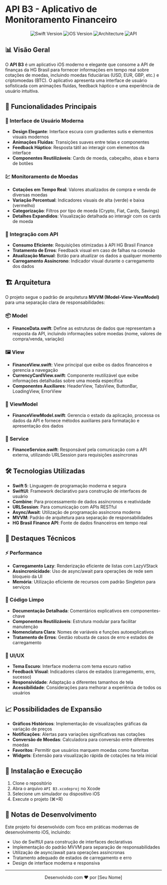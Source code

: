 # API B3 - Aplicativo de Monitoramento Financeiro

<p align="center">
  <img src="https://img.shields.io/badge/Swift-5.5-orange" alt="Swift Version">
  <img src="https://img.shields.io/badge/iOS-15.0+-blue" alt="iOS Version">
  <img src="https://img.shields.io/badge/Arquitetura-MVVM-green" alt="Architecture">
  <img src="https://img.shields.io/badge/API-HG%20Brasil-yellow" alt="API">
</p>

## 📊 Visão Geral

O **API B3** é um aplicativo iOS moderno e elegante que consome a API de finanças da HG Brasil para fornecer informações em tempo real sobre cotações de moedas, incluindo moedas fiduciárias (USD, EUR, GBP, etc.) e criptomoedas (BTC). O aplicativo apresenta uma interface de usuário sofisticada com animações fluidas, feedback háptico e uma experiência de usuário intuitiva.

## 🌟 Funcionalidades Principais

### 📱 Interface de Usuário Moderna
- **Design Elegante**: Interface escura com gradientes sutis e elementos visuais modernos
- **Animações Fluidas**: Transições suaves entre telas e componentes
- **Feedback Háptico**: Resposta tátil ao interagir com elementos da interface
- **Componentes Reutilizáveis**: Cards de moeda, cabeçalho, abas e barra de botões

### 💹 Monitoramento de Moedas
- **Cotações em Tempo Real**: Valores atualizados de compra e venda de diversas moedas
- **Variação Percentual**: Indicadores visuais de alta (verde) e baixa (vermelho)
- **Categorização**: Filtros por tipo de moeda (Crypto, Fiat, Cards, Savings)
- **Detalhes Expandidos**: Visualização detalhada ao interagir com os cards de moeda

### 🔄 Integração com API
- **Consumo Eficiente**: Requisições otimizadas à API HG Brasil Finance
- **Tratamento de Erros**: Feedback visual em caso de falhas na conexão
- **Atualização Manual**: Botão para atualizar os dados a qualquer momento
- **Carregamento Assíncrono**: Indicador visual durante o carregamento dos dados

## 🏗️ Arquitetura

O projeto segue o padrão de arquitetura **MVVM (Model-View-ViewModel)** para uma separação clara de responsabilidades:

### 📦 Model
- **FinanceData.swift**: Define as estruturas de dados que representam a resposta da API, incluindo informações sobre moedas (nome, valores de compra/venda, variação)

### 🖼️ View
- **FinanceView.swift**: View principal que exibe os dados financeiros e gerencia a navegação
- **CurrencyCardView.swift**: Componente reutilizável que exibe informações detalhadas sobre uma moeda específica
- **Componentes Auxiliares**: HeaderView, TabsView, ButtonBar, LoadingView, ErrorView

### 🧠 ViewModel
- **FinanceViewModel.swift**: Gerencia o estado da aplicação, processa os dados da API e fornece métodos auxiliares para formatação e apresentação dos dados

### 🔌 Service
- **FinanceService.swift**: Responsável pela comunicação com a API externa, utilizando URLSession para requisições assíncronas

## 🛠️ Tecnologias Utilizadas

- **Swift 5**: Linguagem de programação moderna e segura
- **SwiftUI**: Framework declarativo para construção de interfaces de usuário
- **Combine**: Para processamento de dados assíncronos e reatividade
- **URLSession**: Para comunicação com APIs RESTful
- **Async/Await**: Utilização de programação assíncrona moderna
- **MVVM**: Padrão de arquitetura para separação de responsabilidades
- **HG Brasil Finance API**: Fonte de dados financeiros em tempo real

## 🚀 Destaques Técnicos

### ⚡ Performance
- **Carregamento Lazy**: Renderização eficiente de listas com LazyVStack
- **Assincronicidade**: Uso de async/await para operações de rede sem bloqueio da UI
- **Memória**: Utilização eficiente de recursos com padrão Singleton para serviços

### 🧩 Código Limpo
- **Documentação Detalhada**: Comentários explicativos em componentes-chave
- **Componentes Reutilizáveis**: Estrutura modular para facilitar manutenção
- **Nomenclatura Clara**: Nomes de variáveis e funções autoexplicativos
- **Tratamento de Erros**: Gestão robusta de casos de erro e estados de carregamento

### 🎨 UI/UX
- **Tema Escuro**: Interface moderna com tema escuro nativo
- **Feedback Visual**: Indicadores claros de estados (carregamento, erro, sucesso)
- **Responsividade**: Adaptação a diferentes tamanhos de tela
- **Acessibilidade**: Considerações para melhorar a experiência de todos os usuários

## 📈 Possibilidades de Expansão

- **Gráficos Históricos**: Implementação de visualizações gráficas da variação de preços
- **Notificações**: Alertas para variações significativas nas cotações
- **Conversão de Moedas**: Calculadora para conversão entre diferentes moedas
- **Favoritos**: Permitir que usuários marquem moedas como favoritas
- **Widgets**: Extensão para visualização rápida de cotações na tela inicial

## 🔧 Instalação e Execução

1. Clone o repositório
2. Abra o arquivo `API B3.xcodeproj` no Xcode
3. Selecione um simulador ou dispositivo iOS
4. Execute o projeto (⌘+R)

## 📝 Notas de Desenvolvimento

Este projeto foi desenvolvido com foco em práticas modernas de desenvolvimento iOS, incluindo:

- Uso de SwiftUI para construção de interfaces declarativas
- Implementação do padrão MVVM para separação de responsabilidades
- Utilização de async/await para operações assíncronas
- Tratamento adequado de estados de carregamento e erro
- Design de interface moderna e responsiva

---

<p align="center">Desenvolvido com ❤️ por [Seu Nome]</p>